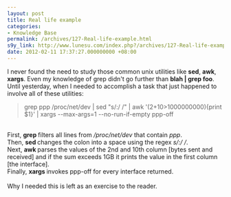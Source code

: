 ```yaml
---
layout: post
title: Real life example
categories:
- Knowledge Base
permalink: /archives/127-Real-life-example.html
s9y_link: http://www.lunesu.com/index.php?/archives/127-Real-life-example.html
date: 2012-02-11 17:37:27.000000000 +08:00
---
```

I never found the need to study those common unix utilities like <strong>sed</strong>, <strong>awk</strong>, <strong>xargs</strong>. Even my knowledge of grep didn't go further than <strong>blah | grep foo</strong>. Until yesterday, when I needed to accomplish a task that just happened to involve all of these utilities:<blockquote>grep ppp /proc/net/dev | sed "s/:/ /" | awk '($2+$10>1000000000){print $1}' | xargs --max-args=1 --no-run-if-empty ppp-off</blockquote><br />
First, <strong>grep </strong>filters all lines from <em>/proc/net/dev</em> that contain <em>ppp</em>.<br />
Then, <strong>sed </strong>changes the colon into a space using the regex <em>s/:/ /</em>.<br />
Next, <strong>awk </strong>parses the values of the 2nd and 10th column [bytes sent and received] and if the sum exceeds 1GB it prints the value in the first column [the interface].<br />
Finally, <strong>xargs </strong>invokes ppp-off for every interface returned.<br />
<br />
Why I needed this is left as an exercise to the reader.
